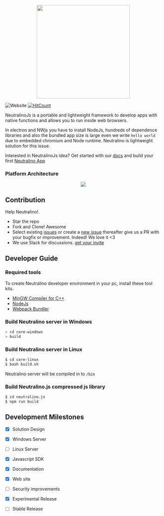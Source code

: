 
<div align="center">
  <img src="https://cdn.rawgit.com/neutralinojs/neutralinojs.github.io/b667f2c2/docs/nllogo.png" style="width:300px;"/>
</div>


![Website](https://img.shields.io/website-up-down-green-red/http/shields.io.svg?label=official-website)
[![HitCount](http://hits.dwyl.io/neutralinojs/neutralinojs.svg)](http://hits.dwyl.io/neutralinojs/neutralinojs)


NeutralinoJs is a portable and lightweight framework to develop apps with native functions and allows you to run inside web browsers. 

In electron and NWjs you have to install NodeJs, hundreds of dependence libraries and also the bundled app size is large even we write `hello world` due to embedded chromium and Node runtime. Neutralino is lightweight solution for this issue.

Interested in NeutralinoJs idea? Get started with our [docs](https://neutralinojs.github.io/docs/#/) and build your first [Neutralino App](https://neutralinojs.github.io/docs/#/gettingstarted/firstapp) 

### Platform Architecture

<div align="center">
  <img src="https://rawgit.com/neutralinojs/neutralinojs.github.io/master/docs/architecture.png">
</div>

## Contribution

Help Neutralino!.

- Star the repo
- Fork and Clone! Awesome
- Select existing [issues](https://github.com/neutralinojs/neutralinojs/issues) or create a [new issue](https://github.com/neutralinojs/neutralinojs/issues/new) thereafter give us a PR with your bugfix or improvement. Indeed! We love it <3 
- We use Slack for discussions. [get your invite](https://join.slack.com/t/neutralinojs/shared_invite/enQtMzk0MDU5ODMyNzM4LTc1ZjJmMzFjNjEzNjk2ODkyYWJiMTAxY2Q2OTA0MGYxNTNiMWFhMjAxMjc1M2E2NGI2OTM1ZjA1ZWNjZDFmZGU)

## Developer Guide

### Required tools 

To create Neutralino developer environment in your pc, install these tool kits.

- [MinGW Compiler for C++](http://mingw.org/)
- [NodeJs](https://nodejs.org/en/download/)
- [Webpack Bundler](https://webpack.js.org/)

### Build Neutralino server in Windows

```bash
> cd core-windows
> build
```

### Build Neutralino server in Linux

```bash
$ cd core-linux
$ bash build.sh
```

Neutralino server will be compiled in to `/bin`

### Build Neutralino.js compressed js library

```bash
$ cd neutralino.js
$ npm run build
```

## Development Milestones

- [x] Solution Design
- [x] Windows Server 
- [ ] Linux Server
- [x] Javascript SDK
- [x] Documentation
- [x] Web site
- [ ] Security improvements
- [x] Experimental Release
- [ ] Stable Release






